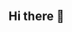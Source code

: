 ## Hi there 👋

<!--


 |Junior Data Analyst| Empowering business with insights from data

### Mission 🎯

  My mission is to use data to uncover meaningful insights that drive smart decisions and solve real-world problems. As a growing data analyst, I aim to continuously improve my technical skills, work on impactful projects, and support businesses and communities through data-driven solutions. I am committed to lifelong learning, collaboration and making data accessible and understandable — one dashboard at a time.

 #### 👩‍💻 About Me
   I’m Motunrayo, a passionate and detail-oriented Junior Data Analyst with a foundation in data cleaning, visualization, and storytelling. I use tools like Microsoft Excel, Power BI, and SQL to extract insights from raw data and present them in clear, actionable ways that support business decision-making.
I hold a degree in Business Education and My academic background and growing technical expertise allow me to bridge the gap between business needs and data solutions. I enjoy working on real-world data projects and have created dashboards and insights from topics ranging from student mental health to corporate revenue rankings. You’ll find some of these projects in my GitHub repositories, where I showcase my approach to problem-solving through data.

  ##### Skills

- Data Cleaning & Preparation (Excel, Power Query)
- Data Visualization (Power BI, Excel Charts)
- Dashboard Creation & Storytelling
- Data Exploration and Insight Generation
- Basic SQL for querying structured datasets

-->
